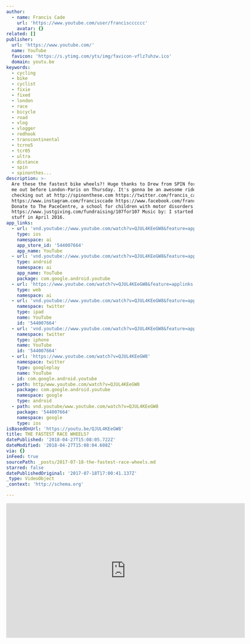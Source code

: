 ```yaml
---
author:
  - name: Francis Cade
    url: 'https://www.youtube.com/user/franciscccccc'
    avatar: {}
related: []
publisher:
  url: 'https://www.youtube.com/'
  name: YouTube
  favicon: 'https://s.ytimg.com/yts/img/favicon-vflz7uhzw.ico'
  domain: youtu.be
keywords:
  - cycling
  - bike
  - cyclist
  - fixie
  - fixed
  - london
  - race
  - bicycle
  - road
  - vlog
  - vlogger
  - redhook
  - transcontinental
  - tcrno5
  - tcr05
  - ultra
  - distance
  - spin
  - spinonthes...
description: >-
  Are these the fastest bike wheels?! Huge thanks to Drew from SPIN for kitting
  me out before London-Paris on Thursday. It's gonna be an awesome ride! Worth
  checking out at http://spinonthese.com https://twitter.com/francis_cade
  https://www.instagram.com/francisccade https://www.facebook.com/franccade
  Donate to The PaceCentre, a school for children with motor disorders:
  https://www.justgiving.com/fundraising/107for107 Music by: I started filming
  stuff in April 2016.
app_links:
  - url: 'vnd.youtube://www.youtube.com/watch?v=QJUL4KEeGW8&feature=applinks'
    type: ios
    namespace: ai
    app_store_id: '544007664'
    app_name: YouTube
  - url: 'vnd.youtube://www.youtube.com/watch?v=QJUL4KEeGW8&feature=applinks'
    type: android
    namespace: ai
    app_name: YouTube
    package: com.google.android.youtube
  - url: 'https://www.youtube.com/watch?v=QJUL4KEeGW8&feature=applinks'
    type: web
    namespace: ai
  - url: 'vnd.youtube://www.youtube.com/watch?v=QJUL4KEeGW8&feature=applinks'
    namespace: twitter
    type: ipad
    name: YouTube
    id: '544007664'
  - url: 'vnd.youtube://www.youtube.com/watch?v=QJUL4KEeGW8&feature=applinks'
    namespace: twitter
    type: iphone
    name: YouTube
    id: '544007664'
  - url: 'https://www.youtube.com/watch?v=QJUL4KEeGW8'
    namespace: twitter
    type: googleplay
    name: YouTube
    id: com.google.android.youtube
  - path: http/www.youtube.com/watch?v=QJUL4KEeGW8
    package: com.google.android.youtube
    namespace: google
    type: android
  - path: vnd.youtube/www.youtube.com/watch?v=QJUL4KEeGW8
    package: '544007664'
    namespace: google
    type: ios
isBasedOnUrl: 'https://youtu.be/QJUL4KEeGW8'
title: THE FASTEST RACE WHEELS?
datePublished: '2018-04-27T15:08:05.722Z'
dateModified: '2018-04-27T15:08:04.608Z'
via: {}
inFeed: true
sourcePath: _posts/2017-07-18-the-fastest-race-wheels.md
starred: false
datePublishedOriginal: '2017-07-18T17:00:41.137Z'
_type: VideoObject
_context: 'http://schema.org'

---
```

<iframe src="https://cdn.embedly.com/widgets/media.html?src=https%3A%2F%2Fwww.youtube.com%2Fembed%2FQJUL4KEeGW8%3Ffeature%3Doembed&amp;url=http%3A%2F%2Fwww.youtube.com%2Fwatch%3Fv%3DQJUL4KEeGW8&amp;image=https%3A%2F%2Fi.ytimg.com%2Fvi%2FQJUL4KEeGW8%2Fhqdefault.jpg&amp;key=a715cf41cc93453ca338d350cd26f87b&amp;type=text%2Fhtml&amp;schema=youtube" width="640" height="360" scrolling="no" frameborder="0" allowfullscreen="" style=""></iframe>